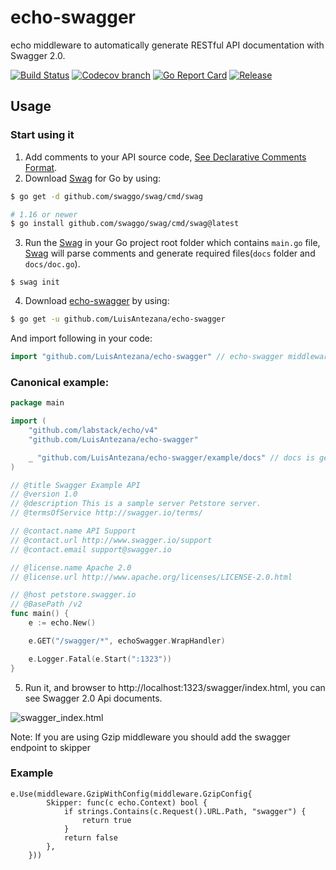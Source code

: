 # echo-swagger

echo middleware to automatically generate RESTful API documentation with Swagger 2.0.

[![Build Status](https://github.com/LuisAntezana/echo-swagger/actions/workflows/ci.yml/badge.svg?branch=master)](https://github.com/features/actions)
[![Codecov branch](https://img.shields.io/codecov/c/github/LuisAntezana/echo-swagger/master.svg)](https://codecov.io/gh/LuisAntezana/echo-swagger)
[![Go Report Card](https://goreportcard.com/badge/github.com/LuisAntezana/echo-swagger)](https://goreportcard.com/report/github.com/LuisAntezana/echo-swagger)
[![Release](https://img.shields.io/github/release/LuisAntezana/echo-swagger.svg?style=flat-square)](https://github.com/LuisAntezana/echo-swagger/releases)


## Usage

### Start using it
1. Add comments to your API source code, [See Declarative Comments Format](https://github.com/swaggo/swag#declarative-comments-format).
2. Download [Swag](https://github.com/swaggo/swag) for Go by using:
```sh
$ go get -d github.com/swaggo/swag/cmd/swag

# 1.16 or newer
$ go install github.com/swaggo/swag/cmd/swag@latest
```
3. Run the [Swag](https://github.com/swaggo/swag) in your Go project root folder which contains `main.go` file, [Swag](https://github.com/swaggo/swag) will parse comments and generate required files(`docs` folder and `docs/doc.go`).
```sh_ "github.com/LuisAntezana/echo-swagger/v2/example/docs"
$ swag init
```
4. Download [echo-swagger](https://github.com/LuisAntezana/echo-swagger) by using:
```sh
$ go get -u github.com/LuisAntezana/echo-swagger
```

And import following in your code:
```go
import "github.com/LuisAntezana/echo-swagger" // echo-swagger middleware
```

### Canonical example:

```go
package main

import (
	"github.com/labstack/echo/v4"
	"github.com/LuisAntezana/echo-swagger"

	_ "github.com/LuisAntezana/echo-swagger/example/docs" // docs is generated by Swag CLI, you have to import it.
)

// @title Swagger Example API
// @version 1.0
// @description This is a sample server Petstore server.
// @termsOfService http://swagger.io/terms/

// @contact.name API Support
// @contact.url http://www.swagger.io/support
// @contact.email support@swagger.io

// @license.name Apache 2.0
// @license.url http://www.apache.org/licenses/LICENSE-2.0.html

// @host petstore.swagger.io
// @BasePath /v2
func main() {
	e := echo.New()

	e.GET("/swagger/*", echoSwagger.WrapHandler)

	e.Logger.Fatal(e.Start(":1323"))
}

```

5. Run it, and browser to http://localhost:1323/swagger/index.html, you can see Swagger 2.0 Api documents.

![swagger_index.html](https://user-images.githubusercontent.com/8943871/36250587-40834072-1279-11e8-8bb7-02a2e2fdd7a7.png)

Note: If you are using Gzip middleware you should add the swagger endpoint to skipper

### Example

```
e.Use(middleware.GzipWithConfig(middleware.GzipConfig{
		Skipper: func(c echo.Context) bool {
			if strings.Contains(c.Request().URL.Path, "swagger") {
				return true
			}
			return false
		},
	}))
```
